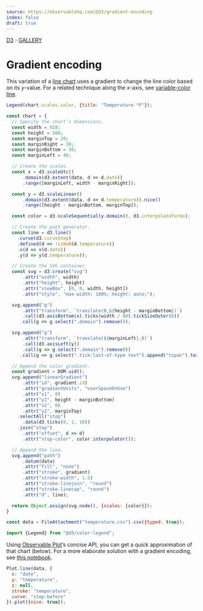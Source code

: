 ```yaml
---
source: https://observablehq.com/@d3/gradient-encoding
index: false
draft: true
---
```


<div style="color: grey; font: 13px/25.5px var(--sans-serif); text-transform: uppercase;"><h1 style="display: none;">Gradient encoding</h1><a href="https://d3js.org/">D3</a> › <a href="/@d3/gallery">Gallery</a></div>

# Gradient encoding

This variation of a [line chart](/@d3/line-chart) uses a gradient to change the line color based on its _y_-value. For a related technique along the _x_-axis, see [variable-color line](/@d3/variable-color-line).

```js
Legend(chart.scales.color, {title: "Temperature °F"});
```

```js echo
const chart = {
  // Specify the chart’s dimensions.
  const width = 928;
  const height = 500;
  const marginTop = 20;
  const marginRight = 30;
  const marginBottom = 30;
  const marginLeft = 40;

  // Create the scales.
  const x = d3.scaleUtc()
      .domain(d3.extent(data, d => d.date))
      .range([marginLeft, width - marginRight]);

  const y = d3.scaleLinear()
      .domain(d3.extent(data, d => d.temperature)).nice()
      .range([height - marginBottom, marginTop]);

  const color = d3.scaleSequential(y.domain(), d3.interpolateTurbo);

  // Create the path generator.
  const line = d3.line()
    .curve(d3.curveStep)
    .defined(d => !isNaN(d.temperature))
    .x(d => x(d.date))
    .y(d => y(d.temperature));

  // Create the SVG container.
  const svg = d3.create("svg")
      .attr("width", width)
      .attr("height", height)
      .attr("viewBox", [0, 0, width, height])
      .attr("style", "max-width: 100%; height: auto;");

  svg.append("g")
      .attr("transform", `translate(0,${height - marginBottom})`)
      .call(d3.axisBottom(x).ticks(width / 80).tickSizeOuter(0))
     .call(g => g.select(".domain").remove());

  svg.append("g")
      .attr("transform", `translate(${marginLeft},0)`)
      .call(d3.axisLeft(y))
      .call(g => g.select(".domain").remove())
     .call(g => g.select(".tick:last-of-type text").append("tspan").text("°F"));

  // Append the color gradient.
  const gradient = DOM.uid();
  svg.append("linearGradient")
      .attr("id", gradient.id)
      .attr("gradientUnits", "userSpaceOnUse")
      .attr("x1", 0)
      .attr("y1", height - marginBottom)
      .attr("x2", 0)
      .attr("y2", marginTop)
    .selectAll("stop")
      .data(d3.ticks(0, 1, 10))
    .join("stop")
      .attr("offset", d => d)
      .attr("stop-color", color.interpolator());

  // Append the line.
  svg.append("path")
      .datum(data)
      .attr("fill", "none")
      .attr("stroke", gradient)
      .attr("stroke-width", 1.5)
      .attr("stroke-linejoin", "round")
      .attr("stroke-linecap", "round")
      .attr("d", line);

  return Object.assign(svg.node(), {scales: {color}});
}
```

```js echo
const data = FileAttachment("temperature.csv").csv({typed: true});
```

```js echo
import {Legend} from "@d3/color-legend";
```

Using [Observable Plot](/plot/)’s concise API, you can get a quick approximation of that chart (below). For a more elaborate solution with a gradient encoding, see [this notebook](https://observablehq.com/@observablehq/plot-gradient-encoding?intent=fork).

```js echo
Plot.line(data, {
  x: "date",
  y: "temperature",
  z: null,
  stroke: "temperature",
  curve: "step-before"
}).plot({nice: true});
```
